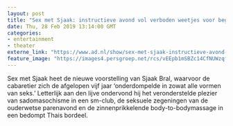 ```yaml
---
layout: post
title: "Sex met Sjaak: instructieve avond vol verboden weetjes voor beginners en arrivés"
date: Thu, 28 Feb 2019 13:14:00 GMT
categories: 
- entertainment 
- theater 
externe_link: "https://www.ad.nl/show/sex-met-sjaak-instructieve-avond-vol-verboden-weetjes-voor-beginners-en-arrives~a467302d/"
feature_image: "https://images4.persgroep.net/rcs/vEEpb1mSBZc14CfNUWzqfPbb_aI/diocontent/142001341/_fitwidth/400/?appId=21791a8992982cd8da851550a453bd7f&quality=0.7"
---
```


Sex met Sjaak heet de nieuwe voorstelling van Sjaak Bral, waarvoor de cabaretier zich de afgelopen vijf jaar ‘onderdompelde in zowat alle vormen van seks.’ Letterlijk aan den lijve ondervond hij het veronderstelde plezier van sadomasochisme in een sm-club, de seksuele zegeningen van de ouderwetse parenavond en de zinnenprikkelende body-to-bodymassage in een bedompt Thais bordeel.
